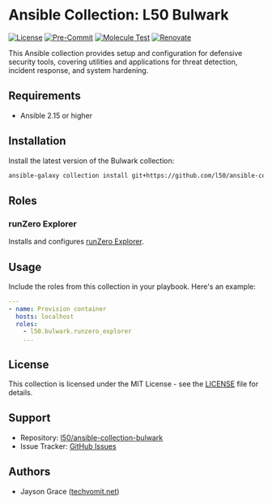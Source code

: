 # Ansible Collection: L50 Bulwark

[![License](https://img.shields.io/github/license/l50/ansible-collection-bulwark?label=License&style=flat&color=blue&logo=github)](https://github.com/l50/ansible-collection-bulwark/blob/main/LICENSE)
[![Pre-Commit](https://github.com/l50/ansible-collection-bulwark/actions/workflows/pre-commit.yaml/badge.svg)](https://github.com/l50/ansible-collection-bulwark/actions/workflows/pre-commit.yaml)
[![Molecule Test](https://github.com/l50/ansible-collection-bulwark/actions/workflows/molecule.yaml/badge.svg)](https://github.com/l50/ansible-collection-bulwark/actions/workflows/molecule.yaml)
[![Renovate](https://github.com/l50/ansible-collection-bulwark/actions/workflows/renovate.yaml/badge.svg)](https://github.com/l50/ansible-collection-bulwark/actions/workflows/renovate.yaml)

This Ansible collection provides setup and configuration for defensive security
tools, covering utilities and applications for threat detection, incident
response, and system hardening.

## Requirements

- Ansible 2.15 or higher

## Installation

Install the latest version of the Bulwark collection:

```bash
ansible-galaxy collection install git+https://github.com/l50/ansible-collection-bulwark.git,main
```

## Roles

### runZero Explorer

Installs and configures [runZero Explorer](https://console.runzero.com/deploy/download/explorers).

## Usage

Include the roles from this collection in your playbook. Here's an example:

```yaml
---
- name: Provision container
  hosts: localhost
  roles:
    - l50.bulwark.runzero_explorer
    ...
```

## License

This collection is licensed under the MIT License - see the [LICENSE](LICENSE)
file for details.

## Support

- Repository: [l50/ansible-collection-bulwark](https://github.com/l50/ansible-collection-bulwark)
- Issue Tracker: [GitHub Issues](https://github.com/l50/ansible-collection-bulwark/issues)

## Authors

- Jayson Grace ([techvomit.net](https://techvomit.net))
